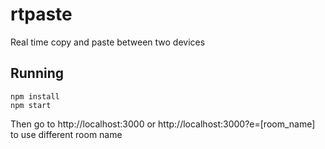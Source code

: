 # rtpaste
Real time copy and paste between two devices
## Running
```
npm install
npm start
```
Then go to
http://localhost:3000
or
http://localhost:3000?e=[room_name] to use different room name
